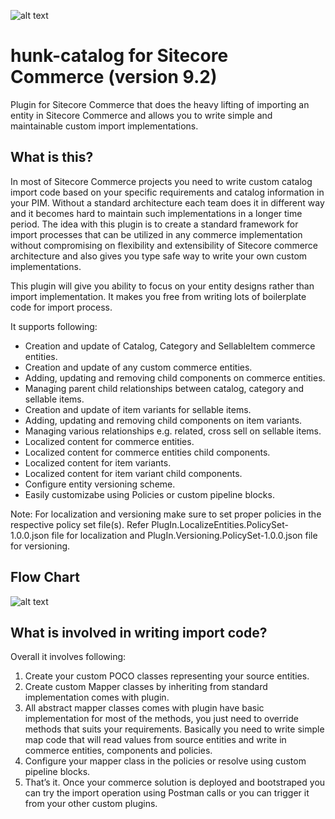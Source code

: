 ![alt text](https://github.com/vipin-banka/hunk-catalog/blob/feature/initial-branch/docs/hunk.png)

# hunk-catalog for Sitecore Commerce (version 9.2)
Plugin for Sitecore Commerce that does the heavy lifting of importing an entity in Sitecore Commerce and allows you to write simple and maintainable custom import implementations.

## What is this?
In most of Sitecore Commerce projects you need to write custom catalog import code based on your specific requirements and catalog information in your PIM. Without a standard architecture each team does it in different way and it becomes hard to maintain such implementations in a longer time period. The idea with this plugin is to create a standard framework for import processes that can be utilized in any commerce implementation without compromising on flexibility and extensibility of Sitecore commerce architecture and also gives you type safe way to write your own custom implementations.

This plugin will give you ability to focus on your entity designs rather than import implementation. It makes you free from writing lots of boilerplate code for import process.

It supports following:
* Creation and update of Catalog, Category and SellableItem commerce entities.
* Creation and update of any custom commerce entities.
* Adding, updating and removing child components on commerce entities.
* Managing parent child relationships between catalog, category and sellable items.
* Creation and update of item variants for sellable items.
* Adding, updating and removing child components on item variants.
* Managing various relationships e.g. related, cross sell on sellable items.
* Localized content for commerce entities.
* Localized content for commerce entities child components.
* Localized content for item variants.
* Localized content for item variant child components.
* Configure entity versioning scheme.
* Easily customizabe using Policies or custom pipeline blocks.

Note: For localization and versioning make sure to set proper policies in the respective policy set file(s). Refer PlugIn.LocalizeEntities.PolicySet-1.0.0.json file for localization and PlugIn.Versioning.PolicySet-1.0.0.json file for versioning.

## Flow Chart
![alt text](https://github.com/vipin-banka/hunk-catalog/blob/feature/initial-branch/docs/flow-chart.png)

## What is involved in writing import code?
Overall it involves following:
1. Create your custom POCO classes representing your source entities.
2. Create custom Mapper classes by inheriting from standard implementation comes with plugin.
3. All abstract mapper classes comes with plugin have basic implementation for most of the methods, you just need to override methods that suits your requirements. Basically you need to write simple map code that will read values from source entities and write in commerce entities, components and policies.
4. Configure your mapper class in the policies or resolve using custom pipeline blocks.
5. That’s it. Once your commerce solution is deployed and bootstraped you can try the import operation using Postman calls or you can trigger it from your other custom plugins.
